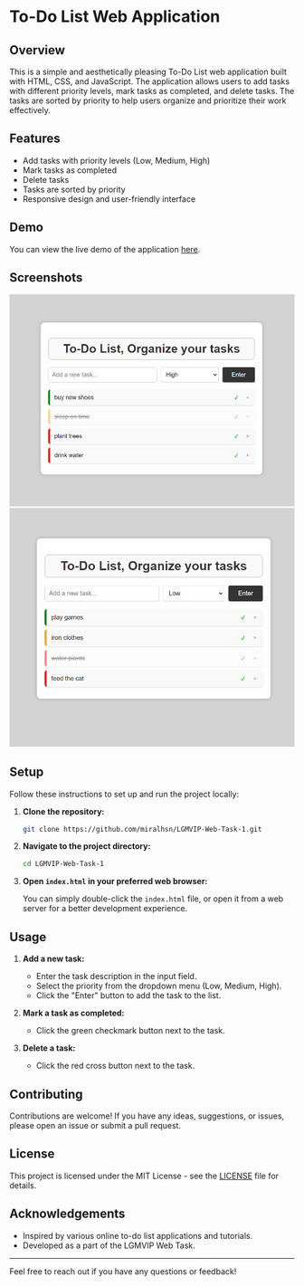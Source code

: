 # To-Do List Web Application

## Overview

This is a simple and aesthetically pleasing To-Do List web application built with HTML, CSS, and JavaScript. The application allows users to add tasks with different priority levels, mark tasks as completed, and delete tasks. The tasks are sorted by priority to help users organize and prioritize their work effectively.

## Features

- Add tasks with priority levels (Low, Medium, High)
- Mark tasks as completed
- Delete tasks
- Tasks are sorted by priority
- Responsive design and user-friendly interface

## Demo

You can view the live demo of the application [here](https://miralhsn.github.io/LGMVIP-Web-Task-1/).

## Screenshots

![Screenshot of the To-Do List application](screenshots/screenshot1.png)
![Screenshot](screenshots/screenshot2.png)

## Setup

Follow these instructions to set up and run the project locally:

1. **Clone the repository:**

    ```sh
    git clone https://github.com/miralhsn/LGMVIP-Web-Task-1.git
    ```

2. **Navigate to the project directory:**

    ```sh
    cd LGMVIP-Web-Task-1
    ```

3. **Open `index.html` in your preferred web browser:**

    You can simply double-click the `index.html` file, or open it from a web server for a better development experience.

## Usage

1. **Add a new task:**
    - Enter the task description in the input field.
    - Select the priority from the dropdown menu (Low, Medium, High).
    - Click the "Enter" button to add the task to the list.

2. **Mark a task as completed:**
    - Click the green checkmark button next to the task.

3. **Delete a task:**
    - Click the red cross button next to the task.

## Contributing

Contributions are welcome! If you have any ideas, suggestions, or issues, please open an issue or submit a pull request.

## License

This project is licensed under the MIT License - see the [LICENSE](LICENSE) file for details.

## Acknowledgements

- Inspired by various online to-do list applications and tutorials.
- Developed as a part of the LGMVIP Web Task.

---

Feel free to reach out if you have any questions or feedback!
